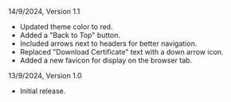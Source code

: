 14/9/2024, Version 1.1
- Updated theme color to red.
- Added a "Back to Top" button.
- Included arrows next to headers for better navigation.
- Replaced "Download Certificate" text with a down arrow icon.
- Added a new favicon for display on the browser tab.

13/9/2024, Version 1.0
- Initial release.
